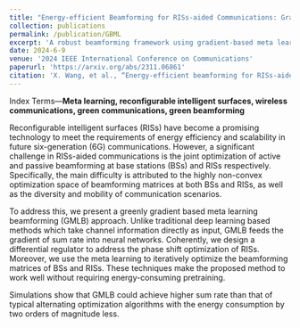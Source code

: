 ```yaml
---
title: "Energy-efficient Beamforming for RISs-aided Communications: Gradient Based Meta Learning"
collection: publications
permalink: /publication/GBML
excerpt: 'A robust beamforming framework using gradient-based meta learning for highly non-convex optimization problems.'
date: 2024-6-9
venue: '2024 IEEE International Conference on Communications'
paperurl: 'https://arxiv.org/abs/2311.06861'
citation: 'X. Wang, et al., “Energy-efficient beamforming for RISs-aided communications: gradient based meta learning,”in Proc. of the 2024 IEEE International Conference on Communications (ICC), June 9, 2024, pp. 5.98.'
---
```

Index Terms—**Meta learning, reconfigurable intelligent surfaces, wireless communications, green communications, green beamforming**

Reconfigurable intelligent surfaces (RISs) have become a promising technology to meet the requirements of energy efficiency and scalability in future six-generation (6G) communications. However, a significant challenge in RISs-aided communications is the joint optimization of active and passive beamforming at base stations (BSs) and RISs respectively. Specifically, the main difficulty is attributed to the highly non-convex optimization space of beamforming matrices at both BSs and RISs, as well as the diversity and mobility of communication scenarios.

To address this, we present a greenly gradient based meta learning beamforming (GMLB) approach. Unlike traditional deep learning based methods which take channel information directly as input, GMLB feeds the gradient of sum rate into neural networks. Coherently, we design a differential regulator to address the phase shift optimization of RISs. Moreover, we use the meta learning to iteratively optimize the beamforming matrices of BSs and RISs. These techniques make the proposed method to work well without requiring energy-consuming pretraining.

Simulations show that GMLB could achieve higher sum rate than that of typical alternating optimization algorithms with the energy consumption by two orders of magnitude less. 
